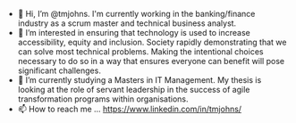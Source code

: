 - 👋 Hi, I’m @tmjohns. I'm currently working in the banking/finance industry as a scrum master and technical business analyst. 
- 👀 I’m interested in ensuring that technology is used to increase accessibility, equity and inclusion. Society rapidly demonstrating that we can solve most technical problems. Making the intentional choices necessary to do so in a way that ensures everyone can benefit will pose significant challenges. 
- 🌱 I’m currently studying a Masters in IT Management. My thesis is looking at the role of servant leadership in the success of agile transformation programs within organisations.
- 📫 How to reach me ... https://www.linkedin.com/in/tmjohns/

<!---
tmjohns/tmjohns is a ✨ special ✨ repository because its `README.md` (this file) appears on your GitHub profile.
You can click the Preview link to take a look at your changes.
--->
